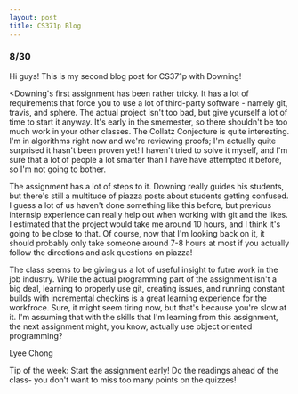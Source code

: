 ```yaml
---
layout: post
title: CS371p Blog
---
```


<h3>8/30</h3>

<p>Hi guys! This is my second blog post for CS371p with Downing!

<Downing's first assignment has been rather tricky. It has a lot of requirements that force you to use a lot of third-party software - namely git, travis, and sphere.
The actual project isn't too bad, but give yourself a lot of time to start it anyway. It's early in the smemester, so there shouldn't be too much work in your other classes.
The Collatz Conjecture is quite interesting. I'm in algorithms right now and we're reviewing proofs; I'm actually quite surprised it hasn't been proven yet! I haven't tried to 
solve it myself, and I'm sure that a lot of people a lot smarter than I have have attempted it before, so I'm not going to bother.</p>

<p>The assignment has a lot of steps to it. Downing really guides his students, but there's still a multitude of piazza posts about students getting confused. I guess a lot of us
haven't done something like this before, but previous internsip experience can really help out when working with git and the likes. I estimated that the project would take me around 10
hours, and I think it's going to be close to that. Of course, now that I'm looking back on it, it should probably only take someone around 7-8 hours at most if you actually follow the
directions and ask questions on piazza!</p>

<p>The class seems to be giving us a lot of useful insight to futre work in the job industry. While the actual programming part of the assignment isn't a big deal, learning to
properly use git, creating issues, and running constant builds with incremental checkins is a great learning experience for the workfroce.
Sure, it might seem tiring now, but that's because you're slow at it. I'm assuming that with the skills that I'm learning from this assignment, the next 
assignment might, you know, actually use object oriented programming?</p>

Lyee Chong

<p>Tip of the week: Start the assignment early! Do the readings ahead of the class- you don't want to miss too many points on the quizzes!</p>
